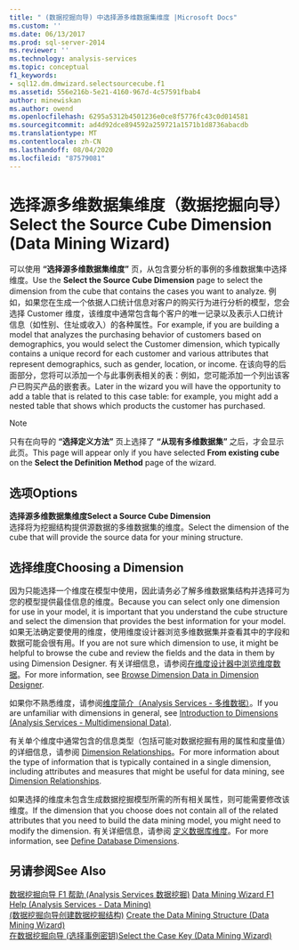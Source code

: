 ```yaml
---
title: " (数据挖掘向导) 中选择源多维数据集维度 |Microsoft Docs"
ms.custom: ''
ms.date: 06/13/2017
ms.prod: sql-server-2014
ms.reviewer: ''
ms.technology: analysis-services
ms.topic: conceptual
f1_keywords:
- sql12.dm.dmwizard.selectsourcecube.f1
ms.assetid: 556e216b-5e21-4160-967d-4c57591fbab4
author: minewiskan
ms.author: owend
ms.openlocfilehash: 6295a5312b4501236e0ce8f5776fc43c0d014581
ms.sourcegitcommit: ad4d92dce894592a259721a1571b1d8736abacdb
ms.translationtype: MT
ms.contentlocale: zh-CN
ms.lasthandoff: 08/04/2020
ms.locfileid: "87579081"
---
```

# <a name="select-the-source-cube-dimension-data-mining-wizard"></a><span data-ttu-id="fbaa6-102">选择源多维数据集维度（数据挖掘向导）</span><span class="sxs-lookup"><span data-stu-id="fbaa6-102">Select the Source Cube Dimension (Data Mining Wizard)</span></span>
  <span data-ttu-id="fbaa6-103">可以使用 **“选择源多维数据集维度”** 页，从包含要分析的事例的多维数据集中选择维度。</span><span class="sxs-lookup"><span data-stu-id="fbaa6-103">Use the **Select the Source Cube Dimension** page to select the dimension from the cube that contains the cases you want to analyze.</span></span> <span data-ttu-id="fbaa6-104">例如，如果您在生成一个依据人口统计信息对客户的购买行为进行分析的模型，您会选择 Customer 维度，该维度中通常包含每个客户的唯一记录以及表示人口统计信息（如性别、住址或收入）的各种属性。</span><span class="sxs-lookup"><span data-stu-id="fbaa6-104">For example, if you are building a model that analyzes the purchasing behavior of customers based on demographics, you would select the Customer dimension, which typically contains a unique record for each customer and various attributes that represent demographics, such as gender, location, or income.</span></span> <span data-ttu-id="fbaa6-105">在该向导的后面部分，您将可以添加一个与此事例表相关的表：例如，您可能添加一个列出该客户已购买产品的嵌套表。</span><span class="sxs-lookup"><span data-stu-id="fbaa6-105">Later in the wizard you will have the opportunity to add a table that is related to this case table: for example, you might add a nested table that shows which products the customer has purchased.</span></span>  
  
> [!NOTE]  
>  <span data-ttu-id="fbaa6-106"> 只有在向导的 **“选择定义方法”** 页上选择了 **“从现有多维数据集”** 之后，才会显示此页。</span><span class="sxs-lookup"><span data-stu-id="fbaa6-106">This page will appear only if you have selected **From existing cube** on the **Select the Definition Method** page of the wizard.</span></span>  
  
## <a name="options"></a><span data-ttu-id="fbaa6-107">选项</span><span class="sxs-lookup"><span data-stu-id="fbaa6-107">Options</span></span>  
 <span data-ttu-id="fbaa6-108">**选择源多维数据集维度**</span><span class="sxs-lookup"><span data-stu-id="fbaa6-108">**Select a Source Cube Dimension**</span></span>  
 <span data-ttu-id="fbaa6-109">选择将为挖掘结构提供源数据的多维数据集的维度。</span><span class="sxs-lookup"><span data-stu-id="fbaa6-109">Select the dimension of the cube that will provide the source data for your mining structure.</span></span>  
  
## <a name="choosing-a-dimension"></a><span data-ttu-id="fbaa6-110">选择维度</span><span class="sxs-lookup"><span data-stu-id="fbaa6-110">Choosing a Dimension</span></span>  
 <span data-ttu-id="fbaa6-111">因为只能选择一个维度在模型中使用，因此请务必了解多维数据集结构并选择可为您的模型提供最佳信息的维度。</span><span class="sxs-lookup"><span data-stu-id="fbaa6-111">Because you can select only one dimension for use in your model, it is important that you understand the cube structure and select the dimension that provides the best information for your model.</span></span> <span data-ttu-id="fbaa6-112">如果无法确定要使用的维度，使用维度设计器浏览多维数据集并查看其中的字段和数据可能会很有用。</span><span class="sxs-lookup"><span data-stu-id="fbaa6-112">If you are not sure which dimension to use, it might be helpful to browse the cube and review the fields and the data in them by using Dimension Designer.</span></span> <span data-ttu-id="fbaa6-113">有关详细信息，请参阅[在维度设计器中浏览维度数据](multidimensional-models/database-dimensions-browse-dimension-data-in-dimension-designer.md)。</span><span class="sxs-lookup"><span data-stu-id="fbaa6-113">For more information, see [Browse Dimension Data in Dimension Designer](multidimensional-models/database-dimensions-browse-dimension-data-in-dimension-designer.md).</span></span>  
  
 <span data-ttu-id="fbaa6-114">如果你不熟悉维度，请参阅[维度简介（Analysis Services - 多维数据）](multidimensional-models-olap-logical-dimension-objects/dimensions-analysis-services-multidimensional-data.md)。</span><span class="sxs-lookup"><span data-stu-id="fbaa6-114">If you are unfamiliar with dimensions in general, see [Introduction to Dimensions &#40;Analysis Services - Multidimensional Data&#41;](multidimensional-models-olap-logical-dimension-objects/dimensions-analysis-services-multidimensional-data.md).</span></span>  
  
 <span data-ttu-id="fbaa6-115">有关单个维度中通常包含的信息类型（包括可能对数据挖掘有用的属性和度量值）的详细信息，请参阅 [Dimension Relationships](multidimensional-models-olap-logical-cube-objects/dimension-relationships.md)。</span><span class="sxs-lookup"><span data-stu-id="fbaa6-115">For more information about the type of information that is typically contained in a single dimension, including attributes and measures that might be useful for data mining, see [Dimension Relationships](multidimensional-models-olap-logical-cube-objects/dimension-relationships.md).</span></span>  
  
 <span data-ttu-id="fbaa6-116">如果选择的维度未包含生成数据挖掘模型所需的所有相关属性，则可能需要修改该维度。</span><span class="sxs-lookup"><span data-stu-id="fbaa6-116">If the dimension that you choose does not contain all of the related attributes that you need to build the data mining model, you might need to modify the dimension.</span></span> <span data-ttu-id="fbaa6-117">有关详细信息，请参阅 [定义数据库维度](multidimensional-models/define-database-dimensions.md)。</span><span class="sxs-lookup"><span data-stu-id="fbaa6-117">For more information, see [Define Database Dimensions](multidimensional-models/define-database-dimensions.md).</span></span>  
  
## <a name="see-also"></a><span data-ttu-id="fbaa6-118">另请参阅</span><span class="sxs-lookup"><span data-stu-id="fbaa6-118">See Also</span></span>  
 <span data-ttu-id="fbaa6-119">[数据挖掘向导 F1 帮助 &#40;Analysis Services 数据挖掘&#41;](data-mining-wizard-f1-help-analysis-services-data-mining.md) </span><span class="sxs-lookup"><span data-stu-id="fbaa6-119">[Data Mining Wizard F1 Help &#40;Analysis Services - Data Mining&#41;](data-mining-wizard-f1-help-analysis-services-data-mining.md) </span></span>  
 <span data-ttu-id="fbaa6-120">[&#40;数据挖掘向导创建数据挖掘结构&#41;](create-the-data-mining-structure-data-mining-wizard.md) </span><span class="sxs-lookup"><span data-stu-id="fbaa6-120">[Create the Data Mining Structure &#40;Data Mining Wizard&#41;](create-the-data-mining-structure-data-mining-wizard.md) </span></span>  
 [<span data-ttu-id="fbaa6-121">在数据挖掘向导 &#40;选择事例密钥&#41;</span><span class="sxs-lookup"><span data-stu-id="fbaa6-121">Select the Case Key &#40;Data Mining Wizard&#41;</span></span>](select-the-case-key-data-mining-wizard.md)  
  
  
